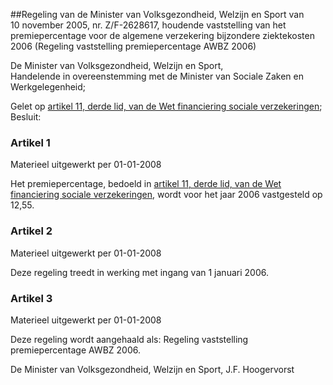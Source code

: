 <meta http-equiv='Content-Type' content='text/html; charset=utf-8' />

##Regeling van de Minister van Volksgezondheid, Welzijn en Sport van 10 november 2005, nr. Z/F-2628617, houdende vaststelling van het premiepercentage voor de algemene verzekering bijzondere ziektekosten 2006 (Regeling vaststelling premiepercentage AWBZ 2006)

De Minister van Volksgezondheid, Welzijn en Sport,  
Handelende in overeenstemming met de Minister van Sociale Zaken en Werkgelegenheid;

Gelet op [artikel 11, derde lid, van de Wet financiering sociale verzekeringen](../../../../../../../wet/wet/financiering/sociale/verzekeringen/BWBR0017745/README.md);
Besluit:    

### Artikel  1  
Materieel uitgewerkt per 01-01-2008 

Het premiepercentage, bedoeld in [artikel 11, derde lid, van de Wet financiering sociale verzekeringen](../../../../../../../wet/wet/financiering/sociale/verzekeringen/BWBR0017745/README.md), wordt voor het jaar 2006 vastgesteld op 12,55. 

### Artikel  2  
Materieel uitgewerkt per 01-01-2008 

Deze regeling treedt in werking met ingang van 1 januari 2006. 

### Artikel  3  
Materieel uitgewerkt per 01-01-2008 

Deze regeling wordt aangehaald als: Regeling vaststelling premiepercentage AWBZ 2006. 

De 
Minister van Volksgezondheid, Welzijn en Sport, 
J.F. Hoogervorst     
